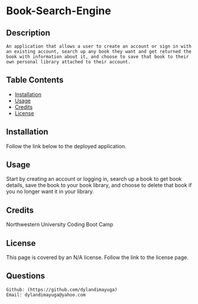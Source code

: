   # Book-Search-Engine

  ## Description
    An application that allows a user to create an account or sign in with an existing account, search up any book they want and get returned the book with information about it, and choose to save that book to their own personal library attached to their account.
    
  ## Table Contents
  
  - [Installation](#installation)
  - [Usage](#usage)
  - [Credits](#credits)
  - [License](#license)
  
  ## Installation
  Follow the link below to the deployed application.
  
  ## Usage
  Start by creating an account or logging in, search up a book to get book details, save the book to your book library, and choose to delete that book if you no longer want it in your library.

  ## Credits
  Northwestern University Coding Boot Camp

  ## License
  This page is covered by an N/A license. Follow the link to the license page.
  
  

  ## Questions
    Github: (https://github.com/dylandimayuga)
    Email: dylandimayuga@yahoo.com
